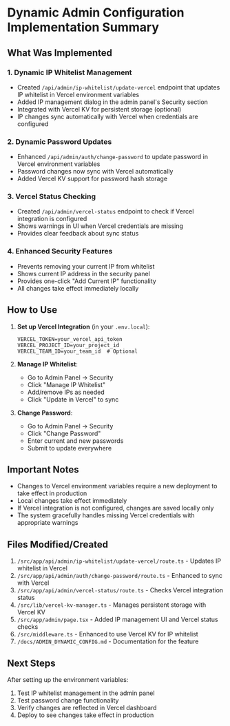 # Dynamic Admin Configuration Implementation Summary

## What Was Implemented

### 1. **Dynamic IP Whitelist Management**
- Created `/api/admin/ip-whitelist/update-vercel` endpoint that updates IP whitelist in Vercel environment variables
- Added IP management dialog in the admin panel's Security section
- Integrated with Vercel KV for persistent storage (optional)
- IP changes sync automatically with Vercel when credentials are configured

### 2. **Dynamic Password Updates**
- Enhanced `/api/admin/auth/change-password` to update password in Vercel environment variables
- Password changes now sync with Vercel automatically
- Added Vercel KV support for password hash storage

### 3. **Vercel Status Checking**
- Created `/api/admin/vercel-status` endpoint to check if Vercel integration is configured
- Shows warnings in UI when Vercel credentials are missing
- Provides clear feedback about sync status

### 4. **Enhanced Security Features**
- Prevents removing your current IP from whitelist
- Shows current IP address in the security panel
- Provides one-click "Add Current IP" functionality
- All changes take effect immediately locally

## How to Use

1. **Set up Vercel Integration** (in your `.env.local`):
   ```env
   VERCEL_TOKEN=your_vercel_api_token
   VERCEL_PROJECT_ID=your_project_id
   VERCEL_TEAM_ID=your_team_id  # Optional
   ```

2. **Manage IP Whitelist**:
   - Go to Admin Panel → Security
   - Click "Manage IP Whitelist"
   - Add/remove IPs as needed
   - Click "Update in Vercel" to sync

3. **Change Password**:
   - Go to Admin Panel → Security
   - Click "Change Password"
   - Enter current and new passwords
   - Submit to update everywhere

## Important Notes

- Changes to Vercel environment variables require a new deployment to take effect in production
- Local changes take effect immediately
- If Vercel integration is not configured, changes are saved locally only
- The system gracefully handles missing Vercel credentials with appropriate warnings

## Files Modified/Created

1. `/src/app/api/admin/ip-whitelist/update-vercel/route.ts` - Updates IP whitelist in Vercel
2. `/src/app/api/admin/auth/change-password/route.ts` - Enhanced to sync with Vercel
3. `/src/app/api/admin/vercel-status/route.ts` - Checks Vercel integration status
4. `/src/lib/vercel-kv-manager.ts` - Manages persistent storage with Vercel KV
5. `/src/app/admin/page.tsx` - Added IP management UI and Vercel status checks
6. `/src/middleware.ts` - Enhanced to use Vercel KV for IP whitelist
7. `/docs/ADMIN_DYNAMIC_CONFIG.md` - Documentation for the feature

## Next Steps

After setting up the environment variables:
1. Test IP whitelist management in the admin panel
2. Test password change functionality
3. Verify changes are reflected in Vercel dashboard
4. Deploy to see changes take effect in production